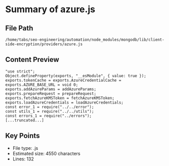# Summary of azure.js
  
## File Path
`/home/tabs/seo-engineering/automation/node_modules/mongodb/lib/client-side-encryption/providers/azure.js`

## Content Preview
```
"use strict";
Object.defineProperty(exports, "__esModule", { value: true });
exports.tokenCache = exports.AzureCredentialCache = exports.AZURE_BASE_URL = void 0;
exports.addAzureParams = addAzureParams;
exports.prepareRequest = prepareRequest;
exports.fetchAzureKMSToken = fetchAzureKMSToken;
exports.loadAzureCredentials = loadAzureCredentials;
const error_1 = require("../../error");
const utils_1 = require("../../utils");
const errors_1 = require("../errors");
[...truncated...]
```

## Key Points
- File type: .js
- Estimated size: 4550 characters
- Lines: 132
